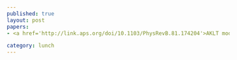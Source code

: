 ```yaml
---
published: true
layout: post
papers:
- <a href='http://link.aps.org/doi/10.1103/PhysRevB.81.174204'>AKLT models with quantum spin glass ground states, Laumann2010</a>

category: lunch
---
```

